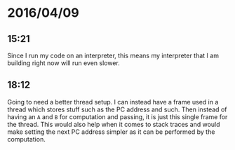 # 2016/04/09

## 15:21

Since I run my code on an interpreter, this means my interpreter that I am
building right now will run even slower.

## 18:12

Going to need a better thread setup. I can instead have a frame used in a
thread which stores stuff such as the PC address and such. Then instead of
having an `A` and `B` for computation and passing, it is just this single
frame for the thread. This would also help when it comes to stack traces and
would make setting the next PC address simpler as it can be performed by the
computation.

